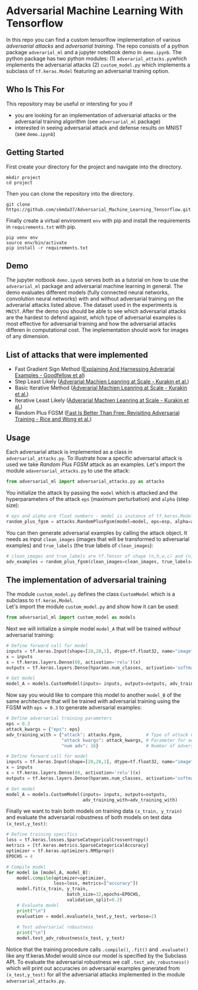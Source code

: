 # Adversarial Machine Learning With Tensorflow
In this repo you can find a custom tensorlfow implementation of various *adversarial attacks* and *adversarial training*.
The repo consists of a python package `adverarial_ml` and a jupyter notebook demo in `demo.ipynb`.
The python package has two python modules: (1) `adverarial_attacks.py`which implements the adversarial attacks (2)
`custom_model.py` which implements a subclass of `tf.keras.Model` featuring an adversarial training option. 

## Who Is This For
This repository may be useful or intersting for you if
- you are looking for an implementation of adversarial attacks or the adversarial
training algorithm (see `adversarial_ml` package)
- interested in seeing adversarial attack and defense 
results on MNIST (see `demo.ipynb`)

## Getting Started
First create your directory for the project and navigate into the directory.

```commandline
mkdir project
cd project
```

Then you can clone the repository into the directory.

```commandline
git clone https://github.com/skmda37/Adversarial_Machine_Learning_Tensorflow.git
```
Finally create a virtual environment `env` with pip and install the requirements
in `requirements.txt` with pip.

```commandline
pip venv env                
source env/bin/activate
pip install -r requirements.txt
```
## Demo
The jupyter notbook `demo.ipynb` serves both as a tutorial on how to use the `adverarial_ml` package and adversarial machine learning in general. The demo evaluates different models (fully connected neural networks, convolution neural networks) with and without adversarial training on the adverarial attacks listed above. The dataset used in the experiments is `MNIST`. After the demo you should be able to see which adversarial attacks are the hardest to defend against, which type of adversarial examples is most effective for adversarial training and how the adversarial attacks differen in computational cost.
The implementation should work for images of any dimension.

## List of attacks that were implemented

- Fast Gradient Sign Method ([Explaining And Harnessing Adverarial Examples - Goodfellow et al](https://arxiv.org/pdf/1412.6572.pdf))
- Step Least Likely ([Adverarial Machien Leanring at Scale - Kurakin et al.](https://arxiv.org/pdf/1611.01236.pdf))
- Basic Iterative Method ([Adverarial Machien Leanring at Scale - Kurakin et al.](https://arxiv.org/pdf/1611.01236.pdf))
- Iterative Least Likely ([Adverarial Machien Leanring at Scale - Kurakin et al.](https://arxiv.org/pdf/1611.01236.pdf))
- Random Plus FGSM ([Fast Is Better Than Free: Revisiting Adversarial Training - Rice and Wong et al.](https://arxiv.org/pdf/2001.03994.pdf))

## Usage 
Each adversarial attack is implemented as a class in `adversarial_attacks.py`.
To illustrate how a specific adversarial attack is  used we take
*Random Plus FGSM* attack as an examples.
Let's import the module `adaversarial_attacks.py` to use the attack:

```python
from adversarial_ml import adversarial_attacks.py as attacks
```

You initialize the attack by passing the `model` which is attacked and the hyperparameters 
of the attack `eps` (maximum perturbation) and `alpha` (step size):

```python
# eps and alpha are float numbers - model is instance of tf.keras.Model
random_plus_fgsm = attacks.RandomPlusFgsm(model=model, eps=esp, alpha=alpha)
```

You can then generate adversarial examples by calling the attack object. It needs as input `clean_images` (images that will be transformed to adversarial examples) and `true_labels` (the true labels of `clean_images`):

```python
# clean_images and true_labels are tf.Tensor of shape (n,h,w,c) and (n,) respectively
adv_examples = random_plus_fgsm(clean_images=clean_images, true_labels=true_labels) # adv_examples.shape = (n,h,w,c)
```


## The implementation of adversarial training
The module `custom_model.py` defines the class `CustomModel` which is a subclass to `tf.keras,Model`.  
Let's import the module `custom_model.py` and show how it can be used:

```python
from adversarial_ml import custom_model as models
```

Next we will initialize a simple model `model_A` that will be trained *without* adversarial training:
```python
# Define forward call for model
inputs = tf.keras.Input(shape=[28,28,1], dtype=tf.float32, name="image")
x = inputs
x = tf.keras.layers.Dense(60, activation='relu')(x)
outputs = tf.keras.layers.Dense(hparams.num_classes, activation='softmax')(x)

# Get model
model_A = models.CustomModel(inputs= inputs, outputs=outputs, adv_training_with=None)
```

Now say you would like to compare this model to another `model_B` of the same architecture that will be trained
*with* adversarial training using the FGSM  with `eps = 0.3` to generate adversarial examples:

```python
# Define adversarial training parameters
eps = 0.3
attack_kwargs = {"eps": eps}
adv_training_with = {"attack": attacks.Fgsm,         # Type of attack used for adversarial examples in training batch
                     "attack kwargs": attack_kwargs, # Parameter for adversarial attack
                     "num adv": 16}                  # Number of adversarial examples in training batch

# Define forward call for model
inputs = tf.keras.Input(shape=[28,28,1], dtype=tf.float32, name="image")
x = inputs
x = tf.keras.layers.Dense(60, activation='relu')(x)
outputs = tf.keras.layers.Dense(hparams.num_classes, activation='softmax')(x)

# Get model
model_A = models.CustomModel(inputs= inputs, outputs=outputs,
                             adv_training_with=adv_training_with)
```

Finally we want to train both models on training data `(x_train, y_train)` and evaluate the adversarial robustness
of both models on test data `(x_test,y_test)`:

```python
# Define training specifics
loss = tf.keras.losses.SparseCategoricalCrossentropy()
metrics = [tf.keras.metrics.SparseCategoricalAccuracy]
optimizer = tf.keras.optimizers.RMSprop()
EPOCHS = 4

# Compile model
for model in [model_A, model_B]:
    model.compile(optimizer=optimizer,
                  loss=loss, metrics=["accuracy"])
    model.fit(x_train, y_train,
                       batch_size=32,epochs=EPOCHS,
                       validation_split=0.2)
    # Evaluate model
    print("\n")
    evaluation = model.evaluate(x_test,y_test, verbose=2)
    
    # Test adversarial robustness
    print("\n")
    model.test_adv_robustness(x_test, y_test)
```
Notice that the training procedure calls `.compile()`, `.fit()`  and `.evaluate()` like any tf.keras.Model would since 
our model is specified by the Subclass API. To evaluate the adversarial robustness we call `.test_adv_robustness()`
which will print out accuracies on adversarial examples generated from `(x_test,y_test)` for all the adversarial attacks
implemented in the module `adversarial_attacks.py`.
